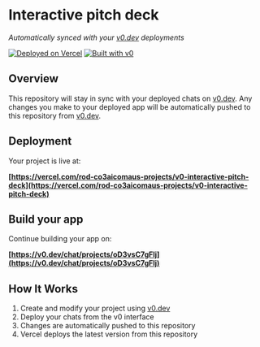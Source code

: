 # Interactive pitch deck

*Automatically synced with your [v0.dev](https://v0.dev) deployments*

[![Deployed on Vercel](https://img.shields.io/badge/Deployed%20on-Vercel-black?style=for-the-badge&logo=vercel)](https://vercel.com/rod-co3aicomaus-projects/v0-interactive-pitch-deck)
[![Built with v0](https://img.shields.io/badge/Built%20with-v0.dev-black?style=for-the-badge)](https://v0.dev/chat/projects/oD3vsC7gFlj)

## Overview

This repository will stay in sync with your deployed chats on [v0.dev](https://v0.dev).
Any changes you make to your deployed app will be automatically pushed to this repository from [v0.dev](https://v0.dev).

## Deployment

Your project is live at:

**[https://vercel.com/rod-co3aicomaus-projects/v0-interactive-pitch-deck](https://vercel.com/rod-co3aicomaus-projects/v0-interactive-pitch-deck)**

## Build your app

Continue building your app on:

**[https://v0.dev/chat/projects/oD3vsC7gFlj](https://v0.dev/chat/projects/oD3vsC7gFlj)**

## How It Works

1. Create and modify your project using [v0.dev](https://v0.dev)
2. Deploy your chats from the v0 interface
3. Changes are automatically pushed to this repository
4. Vercel deploys the latest version from this repository